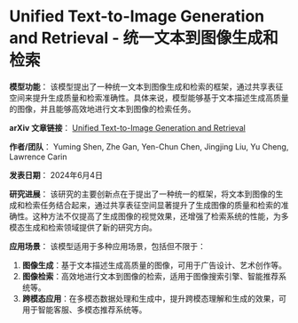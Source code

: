 # Unified Text-to-Image Generation and Retrieval - 统一文本到图像生成和检索

**模型功能**：
该模型提出了一种统一文本到图像生成和检索的框架，通过共享表征空间来提升生成质量和检索准确性。具体来说，模型能够基于文本描述生成高质量的图像，并且能够高效地进行文本到图像的检索任务。

**arXiv 文章链接**：
[Unified Text-to-Image Generation and Retrieval](https://arxiv.org/abs/2406.05814)

**作者/团队**：
Yuming Shen, Zhe Gan, Yen-Chun Chen, Jingjing Liu, Yu Cheng, Lawrence Carin

**发表日期**：
2024年6月4日

**研究进展**：
该研究的主要创新点在于提出了一种统一的框架，将文本到图像的生成和检索任务结合起来，通过共享表征空间显著提升了生成图像的质量和检索的准确性。这种方法不仅提高了生成图像的视觉效果，还增强了检索系统的性能，为多模态生成和检索领域提供了新的研究方向。

**应用场景**：
该模型适用于多种应用场景，包括但不限于：
1. **图像生成**：基于文本描述生成高质量的图像，可用于广告设计、艺术创作等。
2. **图像检索**：高效地进行文本到图像的检索，适用于图像搜索引擎、智能推荐系统等。
3. **跨模态应用**：在多模态数据处理和生成中，提升跨模态理解和生成的效果，可用于智能客服、多模态推荐系统等。